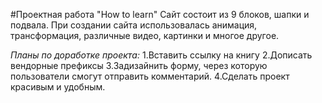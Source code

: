 #Проектная работа "How to learn"
Сайт состоит из 9 блоков, шапки и подвала. При создании сайта использовалась анимация, трансформация, различные видео, картинки и многое другое.

_Планы по доработке проекта:_
1.Вставить ссылку на книгу
2.Дописать вендорные префиксы
3.Задизайнить форму, через которую пользователи смогут отправить комментарий.
4.Сделать проект красивым и удобным.
